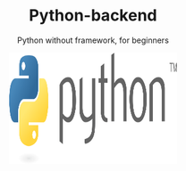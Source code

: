 <h1 align="center"> Python-backend</h1>
<p align = "center">
Python without framework, for beginners </p>
<p align = "center">
<img width=300 height=200 src=Img/Logo.png >
<p>
